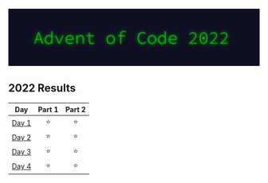 ![AoC2022 logo](https://raw.githubusercontent.com/tfeuerbach/advent-of-code/main/2022/aoc_2022.png)

<!--- advent_readme_stars table --->
## 2022 Results

| Day | Part 1 | Part 2 |
| :---: | :---: | :---: |
| [Day 1](https://github.com/tfeuerbach/advent_of_code/tree/main/2022/day-01) | ⭐ | ⭐ |
| [Day 2](https://github.com/tfeuerbach/advent_of_code/tree/main/2022/day-02) | ⭐ | ⭐ |
| [Day 3](https://github.com/tfeuerbach/advent_of_code/tree/main/2022/day-03) | ⭐ | ⭐ |
| [Day 4](https://github.com/tfeuerbach/advent_of_code/tree/main/2022/day-04) | ⭐ | ⭐ |
<!--- advent_readme_stars table --->

